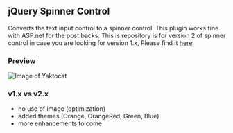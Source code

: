 ## jQuery Spinner Control
Converts the text input control to a spinner control. This plugin works fine with ASP.net for the post backs.
This is repository is for version 2 of spinner control in case you are looking for version 1.x, Please find it [here](https://github.com/MindzGroupTechnologies/spinner-control/tree/master-legacy).
### Preview
![Image of Yaktocat](http://github.mindzgroup.com/spinner-control/v2/sample.png)

### v1.x vs v2.x
- no use of image (optimization)
- added themes (Orange, OrangeRed, Green, Blue)
- more enhancements to come
